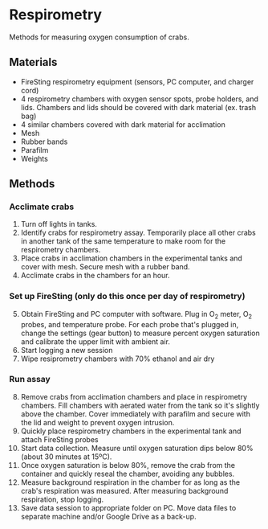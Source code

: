 # Respirometry

Methods for measuring oxygen consumption of crabs.

## Materials

- FireSting respirometry equipment (sensors, PC computer, and charger cord)
- 4 respirometry chambers with oxygen sensor spots, probe holders, and lids. Chambers and lids should be covered with dark material (ex. trash bag)
- 4 similar chambers covered with dark material for acclimation
- Mesh
- Rubber bands
- Parafilm
- Weights

## Methods

### Acclimate crabs

1. Turn off lights in tanks.
2. Identify crabs for respirometry assay. Temporarily place all other crabs in another tank of the same temperature to make room for the respirometry chambers.
3. Place crabs in acclimation chambers in the experimental tanks and cover with mesh. Secure mesh with a rubber band.
4. Acclimate crabs in the chambers for an hour.

### Set up FireSting (only do this once per day of respirometry)

5. Obtain FireSting and PC computer with software. Plug in O<sub>2</sub> meter, O<sub>2</sub> probes, and temperature probe. For each probe that's plugged in, change the settings (gear button) to measure percent oxygen saturation and calibrate the upper limit with ambient air.
6. Start logging a new session
7. Wipe resiprometry chambers with 70% ethanol and air dry

### Run assay

8. Remove crabs from acclimation chambers and place in respirometry chambers. Fill chambers with aerated water from the tank so it's slightly above the chamber. Cover immediately with parafilm and secure with the lid and weight to prevent oxygen intrusion.
9. Quickly place respirometry chambers in the experimental tank and attach FireSting probes
10. Start data collection. Measure until oxygen saturation dips below 80% (about 30 minutes at 15ºC).
11. Once oxygen saturation is below 80%, remove the crab from the container and quickly reseal the chamber, avoiding any bubbles.
12. Measure background respiration in the chamber for as long as the crab's respiration was measured. After measuring background respiration, stop logging.
13. Save data session to appropriate folder on PC. Move data files to separate machine and/or Google Drive as a back-up.
